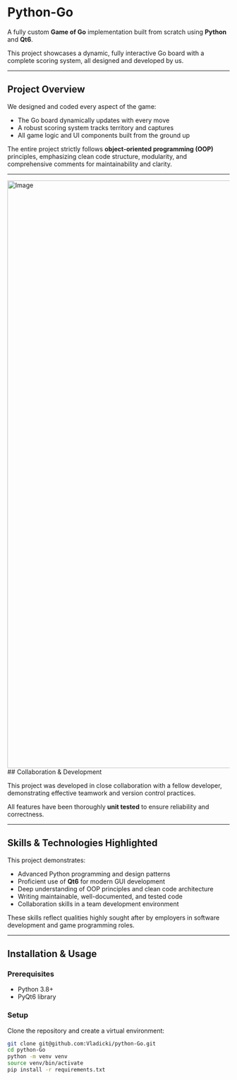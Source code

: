 # Python-Go

A fully custom **Game of Go** implementation built from scratch using **Python** and **Qt6**.

This project showcases a dynamic, fully interactive Go board with a complete scoring system, all designed and developed by us.

---

## Project Overview

We designed and coded every aspect of the game:  
- The Go board dynamically updates with every move  
- A robust scoring system tracks territory and captures  
- All game logic and UI components built from the ground up  

The entire project strictly follows **object-oriented programming (OOP)** principles, emphasizing clean code structure, modularity, and comprehensive comments for maintainability and clarity.

---
<img width="1968" height="1330" alt="Image" src="https://github.com/user-attachments/assets/047e9d88-8b70-446c-9ea5-20435300faa0" />
## Collaboration & Development

This project was developed in close collaboration with a fellow developer, demonstrating effective teamwork and version control practices.

All features have been thoroughly **unit tested** to ensure reliability and correctness.

---

## Skills & Technologies Highlighted

This project demonstrates:  
- Advanced Python programming and design patterns  
- Proficient use of **Qt6** for modern GUI development  
- Deep understanding of OOP principles and clean code architecture  
- Writing maintainable, well-documented, and tested code  
- Collaboration skills in a team development environment  

These skills reflect qualities highly sought after by employers in software development and game programming roles.

---

## Installation & Usage

### Prerequisites  
- Python 3.8+  
- PyQt6 library  

### Setup  
Clone the repository and create a virtual environment:  
```bash
git clone git@github.com:Vladicki/python-Go.git
cd python-Go
python -m venv venv
source venv/bin/activate
pip install -r requirements.txt
